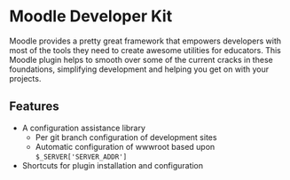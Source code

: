 Moodle Developer Kit
====================

Moodle provides a pretty great framework that empowers developers with most of
the tools they need to create awesome utilities for educators. This Moodle
plugin helps to smooth over some of the current cracks in these foundations,
simplifying development and helping you get on with your projects.

Features
--------

* A configuration assistance library
    * Per git branch configuration of development sites
    * Automatic configuration of wwwroot based upon
      ```$_SERVER['SERVER_ADDR']```
* Shortcuts for plugin installation and configuration
